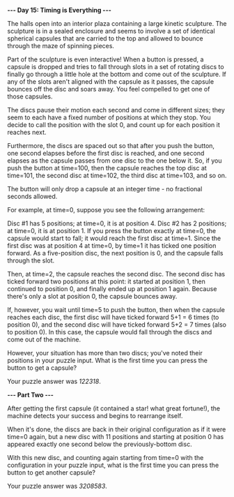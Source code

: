**--- Day 15: Timing is Everything ---**

The halls open into an interior plaza containing a large kinetic sculpture. The sculpture is in a sealed enclosure and seems to involve a set of identical spherical capsules that are carried to the top and allowed to bounce through the maze of spinning pieces.

Part of the sculpture is even interactive! When a button is pressed, a capsule is dropped and tries to fall through slots in a set of rotating discs to finally go through a little hole at the bottom and come out of the sculpture. If any of the slots aren't aligned with the capsule as it passes, the capsule bounces off the disc and soars away. You feel compelled to get one of those capsules.

The discs pause their motion each second and come in different sizes; they seem to each have a fixed number of positions at which they stop. You decide to call the position with the slot 0, and count up for each position it reaches next.

Furthermore, the discs are spaced out so that after you push the button, one second elapses before the first disc is reached, and one second elapses as the capsule passes from one disc to the one below it. So, if you push the button at time=100, then the capsule reaches the top disc at time=101, the second disc at time=102, the third disc at time=103, and so on.

The button will only drop a capsule at an integer time - no fractional seconds allowed.

For example, at time=0, suppose you see the following arrangement:

Disc #1 has 5 positions; at time=0, it is at position 4.
Disc #2 has 2 positions; at time=0, it is at position 1.
If you press the button exactly at time=0, the capsule would start to fall; it would reach the first disc at time=1. Since the first disc was at position 4 at time=0, by time=1 it has ticked one position forward. As a five-position disc, the next position is 0, and the capsule falls through the slot.

Then, at time=2, the capsule reaches the second disc. The second disc has ticked forward two positions at this point: it started at position 1, then continued to position 0, and finally ended up at position 1 again. Because there's only a slot at position 0, the capsule bounces away.

If, however, you wait until time=5 to push the button, then when the capsule reaches each disc, the first disc will have ticked forward 5+1 = 6 times (to position 0), and the second disc will have ticked forward 5+2 = 7 times (also to position 0). In this case, the capsule would fall through the discs and come out of the machine.

However, your situation has more than two discs; you've noted their positions in your puzzle input. What is the first time you can press the button to get a capsule?

Your puzzle answer was _122318_.

**--- Part Two ---**

After getting the first capsule (it contained a star! what great fortune!), the machine detects your success and begins to rearrange itself.

When it's done, the discs are back in their original configuration as if it were time=0 again, but a new disc with 11 positions and starting at position 0 has appeared exactly one second below the previously-bottom disc.

With this new disc, and counting again starting from time=0 with the configuration in your puzzle input, what is the first time you can press the button to get another capsule?

Your puzzle answer was _3208583_.

